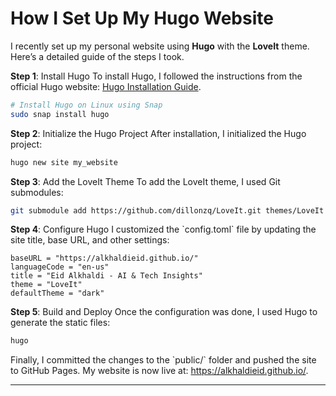 # How I Set Up My Hugo Website


I recently set up my personal website using ****Hugo**** with the ****LoveIt**** theme. Here’s a detailed guide of the steps I took.

****Step 1****: Install Hugo
To install Hugo, I followed the instructions from the official Hugo website:
[Hugo Installation Guide](https://gohugo.io/getting-started/installing/).

```bash
# Install Hugo on Linux using Snap
sudo snap install hugo
```

****Step 2****: Initialize the Hugo Project
After installation, I initialized the Hugo project:

```bash
hugo new site my_website
```

****Step 3****: Add the LoveIt Theme
To add the LoveIt theme, I used Git submodules:

```bash
git submodule add https://github.com/dillonzq/LoveIt.git themes/LoveIt
```

****Step 4****: Configure Hugo
I customized the \`config.toml\` file by updating the site title, base URL, and other settings:

```text
baseURL = "https://alkhaldieid.github.io/"
languageCode = "en-us"
title = "Eid Alkhaldi - AI & Tech Insights"
theme = "LoveIt"
defaultTheme = "dark"
```

****Step 5****: Build and Deploy
Once the configuration was done, I used Hugo to generate the static files:

```bash
hugo
```

Finally, I committed the changes to the \`public/\` folder and pushed the site to GitHub Pages.
My website is now live at: <https://alkhaldieid.github.io/>.

---

